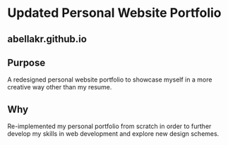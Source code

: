 # Updated Personal Website Portfolio
## abellakr.github.io

## Purpose
A redesigned personal website portfolio to showcase myself in a more creative way other than my resume.

## Why
Re-implemented my personal portfolio from scratch in order to further develop my skills in web development and explore new design schemes.


